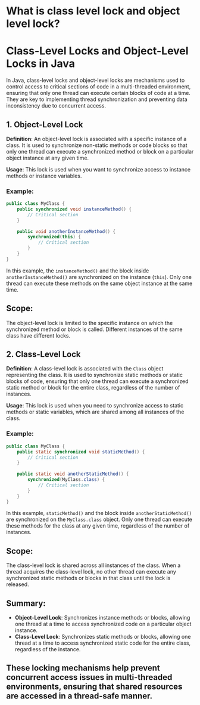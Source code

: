 # What is class level lock and object level lock?

# Class-Level Locks and Object-Level Locks in Java

In Java, class-level locks and object-level locks are mechanisms used to control access to critical sections of code in a multi-threaded environment, ensuring that only one thread can execute certain blocks of code at a time. They are key to implementing thread synchronization and preventing data inconsistency due to concurrent access.

## 1. Object-Level Lock
**Definition**: An object-level lock is associated with a specific instance of a class. It is used to synchronize non-static methods or code blocks so that only one thread can execute a synchronized method or block on a particular object instance at any given time.

**Usage**: This lock is used when you want to synchronize access to instance methods or instance variables.

### Example:
```java
public class MyClass {
    public synchronized void instanceMethod() {
        // Critical section
    }
    
    public void anotherInstanceMethod() {
        synchronized(this) {
            // Critical section
        }
    }
}
```

In this example, the `instanceMethod()` and the block inside `anotherInstanceMethod()` are synchronized on the instance (`this`). Only one thread can execute these methods on the same object instance at the same time.

## Scope:
The object-level lock is limited to the specific instance on which the synchronized method or block is called. Different instances of the same class have different locks.

## 2. Class-Level Lock
**Definition**: A class-level lock is associated with the `Class` object representing the class. It is used to synchronize static methods or static blocks of code, ensuring that only one thread can execute a synchronized static method or block for the entire class, regardless of the number of instances.

**Usage**: This lock is used when you need to synchronize access to static methods or static variables, which are shared among all instances of the class.

### Example:
```java
public class MyClass {
    public static synchronized void staticMethod() {
        // Critical section
    }
    
    public static void anotherStaticMethod() {
        synchronized(MyClass.class) {
            // Critical section
        }
    }
}
```

In this example, `staticMethod()` and the block inside `anotherStaticMethod()` are synchronized on the `MyClass.class` object. Only one thread can execute these methods for the class at any given time, regardless of the number of instances.

## Scope:
The class-level lock is shared across all instances of the class. When a thread acquires the class-level lock, no other thread can execute any synchronized static methods or blocks in that class until the lock is released.

## Summary:
- **Object-Level Lock**: Synchronizes instance methods or blocks, allowing one thread at a time to access synchronized code on a particular object instance.
- **Class-Level Lock**: Synchronizes static methods or blocks, allowing one thread at a time to access synchronized static code for the entire class, regardless of the instance.

These locking mechanisms help prevent concurrent access issues in multi-threaded environments, ensuring that shared resources are accessed in a thread-safe manner.
---
